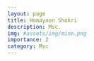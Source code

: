 ```yaml
---
layout: page
title: Homayoon Shokri
description: Msc.
img: #assets/img/mine.png
importance: 2
category: Msc
---
```

